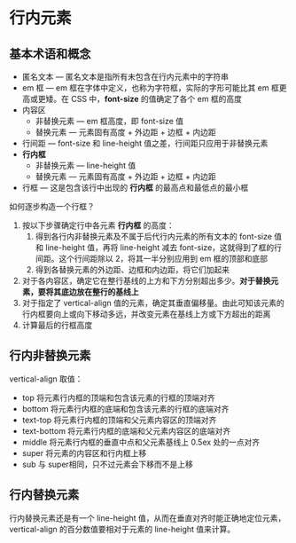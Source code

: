 # 行内元素

## 基本术语和概念

- 匿名文本 — 匿名文本是指所有未包含在行内元素中的字符串
- em 框 — em 框在字体中定义，也称为字符框，实际的字形可能比其 em 框更高或更矮。在 CSS 中，**font-size** 的值确定了各个 em 框的高度
- 内容区 
  - 非替换元素 — em 框高度，即 font-size 值
  - 替换元素 — 元素固有高度 + 外边距 + 边框 + 内边距
- 行间距 — font-size 和 line-height 值之差，行间距只应用于非替换元素
- **行内框**
  - 非替换元素 — line-height 值
  - 替换元素 — 元素固有高度 + 外边距 + 边框 + 内边距
- 行框  — 这是包含该行中出现的 **行内框** 的最高点和最低点的最小框


如何逐步构造一个行框？

1. 按以下步骤确定行中各元素 **行内框** 的高度：
   1. 得到各行内非替换元素及不属于后代行内元素的所有文本的 font-size 值和 line-height 值，再将 line-height 减去 font-size，这就得到了框的行间距。这个行间距除以 2，将其一半分别应用到 em 框的顶部和底部
   2. 得到各替换元素的外边距、边框和内边距，将它们加起来
2. 对于各内容区，确定它在整行基线的上方和下方分别超出多少。**对于替换元素，要将其底边放在整行的基线上**
3. 对于指定了 vertical-align 值的元素，确定其垂直偏移量。由此可知该元素的行内框要向上或向下移动多远，并改变元素在基线上方或下方超出的距离
4. 计算最后的行框高度

## 行内非替换元素

vertical-align 取值：

- top 将元素行内框的顶端和包含该元素的行框的顶端对齐
- bottom 将元素行内框的底端和包含该元素的行框的底端对齐
- text-top 将元素行内框的顶端和父元素内容区的顶端对齐
- text-bottom 将元素行内框的底端和父元素内容区的底端对齐
- middle 将元素行内框的垂直中点和父元素基线上 0.5ex 处的一点对齐
- super 将元素的内容区和行内框上移
- sub 与 super相同，只不过元素会下移而不是上移

## 行内替换元素

行内替换元素还是有一个 line-height 值，从而在垂直对齐时能正确地定位元素，vertical-align 的百分数值要相对于元素的 line-height 值来计算。

